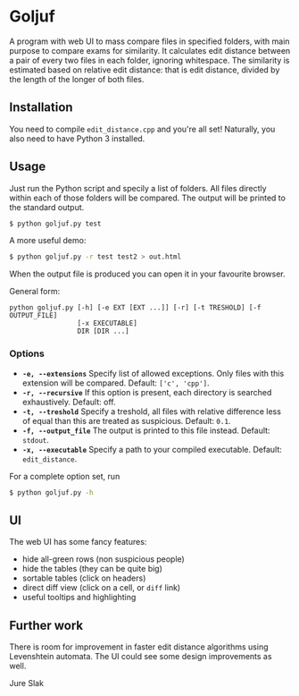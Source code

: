 # Goljuf
A program with web UI to mass compare files in specified folders, with main purpose to compare exams
for similarity. It calculates edit distance between a pair of every two files in each folder,
ignoring whitespace. The similarity is estimated based on relative edit distance: that is edit
distance, divided by the length of the longer of both files.

## Installation
You need to compile `edit_distance.cpp` and you're all set! Naturally, you also need to have Python
3 installed.

## Usage

Just run the Python script and specily a list of folders. All files directly within each of those
folders will be compared. The output will be printed to the standard output.

```bash
$ python goljuf.py test
```

A more useful demo:

```bash
$ python goljuf.py -r test test2 > out.html
```

When the output file is produced you can open it in your favourite browser.

General form:
```
python goljuf.py [-h] [-e EXT [EXT ...]] [-r] [-t TRESHOLD] [-f OUTPUT_FILE]
                 [-x EXECUTABLE]
                 DIR [DIR ...]
```

### Options

* **`-e, --extensions`** Specify list of allowed exceptions. Only files with this extension will be
  compared. Default: `['c', 'cpp']`.
* **`-r, --recursive`** If this option is present, each directory is searched exhaustively. Default:
  off.
* **`-t, --treshold`** Specify a treshold, all files with relative difference less of equal than this
  are treated as suspicious. Default: `0.1`.
* **`-f, --output_file`** The output is printed to this file instead. Default: `stdout`.
* **`-x, --executable`** Specify a path to your compiled executable. Default: `edit_distance`.

For a complete option set, run

```bash
$ python goljuf.py -h

```

## UI
The web UI has some fancy features:
* hide all-green rows (non suspicious people)
* hide the tables (they can be quite big)
* sortable tables (click on headers)
* direct diff view (click on a cell, or `diff` link)
* useful tooltips and highlighting

## Further work
There is room for improvement in faster edit distance algorithms using Levenshtein automata.
The UI could see some design improvements as well.

Jure Slak

